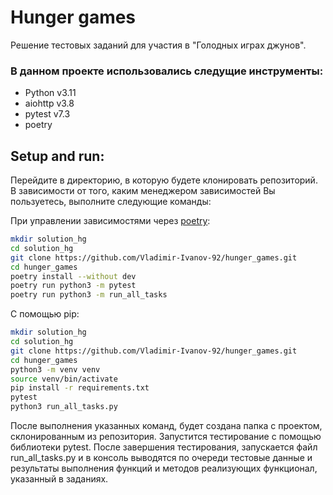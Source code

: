 # Hunger games

Решение тестовых заданий для участия в "Голодных играх джунов".

### В данном проекте использовались следущие инструменты:

- Python v3.11
- aiohttp v3.8
- pytest v7.3
- poetry

## Setup and run:
Перейдите в директорию, в которую будете клонировать репозиторий.
В зависимости от того, каким менеджером зависимостей Вы пользуетесь, выполните следующие
команды:

При управлении зависимостями через [poetry](https://python-poetry.org/):
```bash
mkdir solution_hg
cd solution_hg
git clone https://github.com/Vladimir-Ivanov-92/hunger_games.git
cd hunger_games
poetry install --without dev
poetry run python3 -m pytest
poetry run python3 -m run_all_tasks
```


С помощью pip:
```bash
mkdir solution_hg
cd solution_hg
git clone https://github.com/Vladimir-Ivanov-92/hunger_games.git
cd hunger_games
python3 -m venv venv
source venv/bin/activate
pip install -r requirements.txt
pytest
python3 run_all_tasks.py
```

После выполнения указанных команд, будет создана папка с проектом, склонированным из 
репозитория. Запустится тестирование с помощью библиотеки pytest. После завершения
тестирования, запускается файл run_all_tasks.py и в консоль выводятся по очереди 
тестовые данные и результаты выполнения функций и методов реализующих функционал, 
указанный в заданиях. 
